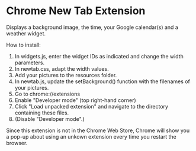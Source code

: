 <h1>Chrome New Tab Extension</h1>

Displays a background image, the time, your Google calendar(s) and a weather widget.

How to install:

1. In widgets.js, enter the widget IDs as indicated and change the width parameters.
2. In newtab.css, adapt the width values.
3. Add your pictures to the resources folder.
4. In newtab.js, update the setBackground() function with the filenames of your pictures.
5. Go to chrome://extensions
6. Enable "Developer mode" (top right-hand corner)
7. Click "Load unpacked extension" and navigate to the directory containing these files.
8. (Disable "Developer mode".)

Since this extension is not in the Chrome Web Store, Chrome will show you a pop-up about using an unkown extension every time you restart the browser.

